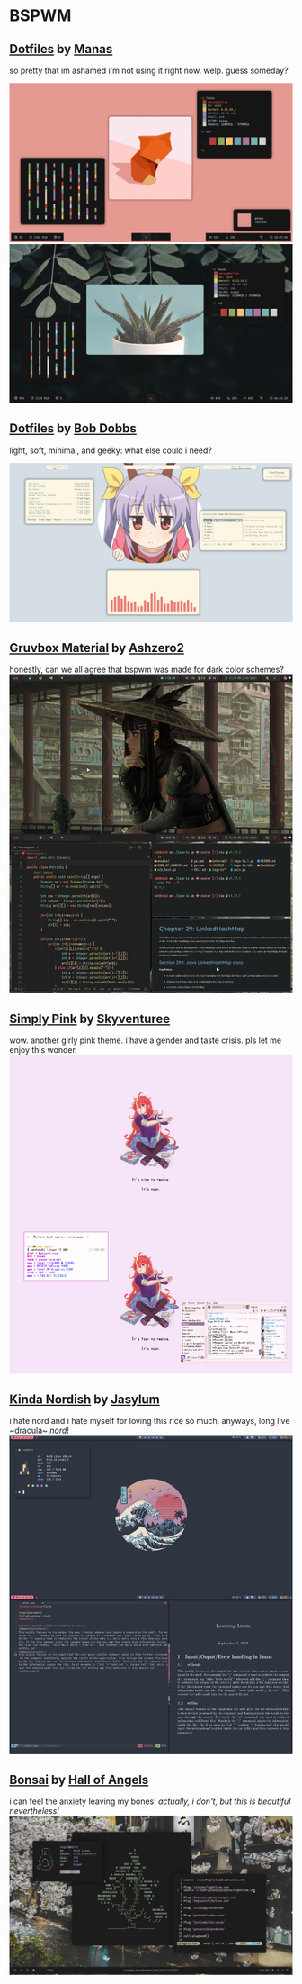 # BSPWM

## [Dotfiles](https://github.com/Manas140/dotfiles "dotfiles") by [Manas](https://github.com/Manas140 "their profile")
so pretty that im ashamed i'm not using it right now. welp. guess someday?

![firefox was def. here](https://github.com/apolitoo/riceforthewise/blob/main/screeshots/fox.png)
![adulting vibes](https://github.com/apolitoo/riceforthewise/blob/main/screeshots/plants.png)

## [Dotfiles](https://gitlab.com/bob_dobbs/dotfiles/ "dotfiles") by [Bob Dobbs](https://gitlab.com/bob_dobbs "their profile")

light, soft, minimal, and geeky: what else could i need?

![geeky cheeky](https://github.com/apolitoo/riceforthewise/blob/main/screeshots/bobdobbs1.png)

## [Gruvbox Material](https://github.com/ashzero2/dotfiles "dotfiles") by [Ashzero2](https://github.com/ashzero2/ "their profile")

honestly, can we all agree that bspwm was made for dark color schemes?
![gruvbox bois](https://github.com/apolitoo/riceforthewise/blob/main/screeshots/ashzero.png)

## [Simply Pink](https://github.com/skyventuree/dotfiles "dotfiles") by [Skyventuree](https://github.com/skyventuree "their profile")

wow. another girly pink theme. i have a gender and taste crisis. pls  let me enjoy this wonder.
![so much pink!](https://github.com/apolitoo/riceforthewise/blob/main/screeshots/simply.png)

## [Kinda Nordish](https://github.com/Jasylum/dotfiles "dotfiles") by [Jasylum](https://github.com/Jasylum/ "their profile")

i hate nord and i hate myself for loving this rice so much. anyways, long live ~dracula~ *nord*!
![nordish](https://github.com/apolitoo/riceforthewise/blob/main/screeshots/nordish.jpg)

## [Bonsai](https://gitlab.com/Hall-of-Angels/dotfiles "dotfiles") by [Hall of Angels](https://gitlab.com/Hall-of-Angels "their profile")

i can feel the anxiety leaving my bones!
*actually, i don't, but this is beautiful nevertheless!*
![so calming!!](https://github.com/apolitoo/riceforthewise/blob/main/screeshots/bonsai.png)


